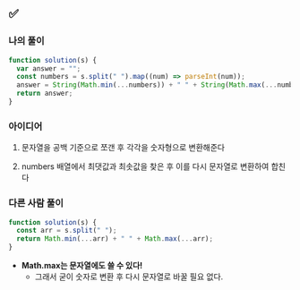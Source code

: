 ## ✅

### 나의 풀이
```javascript
function solution(s) {
  var answer = "";
  const numbers = s.split(" ").map((num) => parseInt(num));
  answer = String(Math.min(...numbers)) + " " + String(Math.max(...numbers));
  return answer;
}
```

### 아이디어
1. 문자열을 공백 기준으로 쪼갠 후 각각을 숫자형으로 변환해준다

2. numbers 배열에서 최댓값과 최솟값을 찾은 후 이를 다시 문자열로 변환하여 합친다

### 다른 사람 풀이
```javascript
function solution(s) {
  const arr = s.split(" ");
  return Math.min(...arr) + " " + Math.max(...arr);
}
```
- __Math.max는 문자열에도 쓸 수 있다!__
  - 그래서 굳이 숫자로 변환 후 다시 문자열로 바꿀 필요 없다.